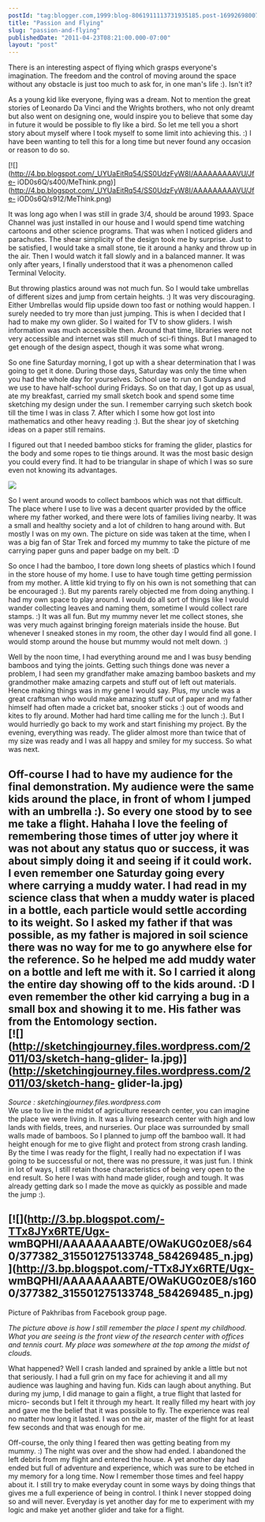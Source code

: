 ```yaml
---
postId: "tag:blogger.com,1999:blog-8061911113731935185.post-1699269800790162899"
title: "Passion and Flying"
slug: "passion-and-flying"
publishedDate: "2011-04-23T08:21:00.000-07:00"
layout: "post"
---
```


There is an interesting aspect of flying which grasps everyone's imagination.
The freedom and the control of moving around the space without any obstacle is
just too much to ask for, in one man's life :). Isn't it?  
  
As a young kid like everyone, flying was a dream. Not to mention the great
stories of Leonardo Da Vinci and the Wrights brothers, who not only dreamt but
also went on designing one, would inspire you to believe that some day in
future it would be possible to fly like a bird. So let me tell you a short
story about myself where I took myself to some limit into achieving this. :) I
have been wanting to tell this for a long time but never found any occasion or
reason to do so.  

[![](http://4.bp.blogspot.com/_UYUaEitRq54/SS0UdzFyW8I/AAAAAAAAAVU/Jfe-
iOD0s6Q/s400/MeThink.png)](http://4.bp.blogspot.com/_UYUaEitRq54/SS0UdzFyW8I/AAAAAAAAAVU/Jfe-
iOD0s6Q/s912/MeThink.png)

It was long ago when I was still in grade 3/4, should be around 1993. Space
Channel was just installed in our house and I would spend time watching
cartoons and other science programs. That was when I noticed gliders and
parachutes. The shear simplicity of the design took me by surprise. Just to be
satisfied, I would take a small stone, tie it around a hanky and throw up in
the air. Then I would watch it fall slowly and in a balanced manner. It was
only after years, I finally understood that it was a phenomenon called
Terminal Velocity.  
  
But throwing plastics around was not much fun. So I would take umbrellas of
different sizes and jump from certain heights. :) It was very discouraging.
Either Umbrellas would flip upside down too fast or nothing would  happen. I
surely needed to try more than just jumping. This is when I decided that I had
to make my own glider. So I waited for TV to show gliders. I wish information
was much accessible then. Around that time, libraries were not very accessible
and internet was still much of sci-fi things. But I managed to get enough of
the design aspect, though it was some what wrong.  
  

So one fine Saturday morning, I got up with a shear determination that I was
going to get it done. During those days, Saturday was only the time when you
had the whole day for yourselves. School use to run on Sundays and we use to
have half-school during Fridays. So on that day, I got up as usual, ate my
breakfast, carried my small sketch book and spend some time sketching my
design under the sun. I remember carrying such sketch book till the time I was
in class 7. After which I some how got lost into mathematics and other heavy
reading :). But the shear joy of sketching ideas on a paper still remains.  
  
I figured out that I needed bamboo sticks for framing the glider, plastics for
the body and some ropes to tie things around. It was the most basic design you
could every find. It had to be triangular in shape of which I was so sure even
not knowing its advantages.  
  

[![](http://3.bp.blogspot.com/-9pkAYnDfkxE/TbLpLN_EsUI/AAAAAAAAA6Y/3gnAFBCwIKU/s320/Picture+006.jpg)](http://3.bp.blogspot.com/-9pkAYnDfkxE/TbLpLN_EsUI/AAAAAAAAA6Y/3gnAFBCwIKU/s1600/Picture+006.jpg)

So I went around woods to collect bamboos which was not that difficult. The
place where I use to live was a decent quarter provided by the office where my
father worked, and there were lots of families living nearby. It was a small
and healthy society and a lot of children to hang around with. But mostly I
was on my own. The picture on side was taken at the time, when I was a big fan
of Star Trek and forced my mummy to take the picture of me carrying paper guns
and paper badge on my belt. :D  
  
So once I had the bamboo, I tore down long sheets of plastics which I found in
the store house of my home. I use to have tough time getting permission from
my mother. A little kid trying to fly on his own is not something that can be
encouraged :). But my parents rarely objected me from doing anything. I had my
own space to play around. I would do all sort of things like I would wander
collecting leaves and naming them, sometime I would collect rare stamps. :) It
was all fun. But my mummy never let me collect stones, she was very much
against bringing foreign materials inside the house. But whenever I sneaked
stones in my room, the other day I would find all gone. I would stomp around
the house but mummy would not melt down. :)  
  
Well by the noon time, I had everything around me and I was busy bending
bamboos and tying the joints. Getting such things done was never a problem, I
had seen my grandfather make amazing bamboo baskets and my grandmother make
amazing carpets and stuff out of left out materials. Hence making things was
in my gene I would say. Plus, my uncle was a great craftsman who would make
amazing stuff out of paper and my father himself had often made a cricket bat,
snooker sticks :) out of woods and kites to fly around. Mother had hard time
calling me for the lunch :). But I would hurriedly go back to my work and
start finishing my project. By the evening, everything was ready. The glider
almost more than twice that of my size was ready and I was all happy and
smiley for my success. So what was next.  
  
Off-course I had to have my audience for the final demonstration. My audience
were the same kids around the place, in front of whom I jumped with an
umbrella :). So every one stood by to see me take a flight. Hahaha I love the
feeling of remembering those times of utter joy where it was not about any
status quo or success, it was about simply doing it and seeing if it could
work. I even remember one Saturday going every where carrying a muddy water. I
had read in my science class that when a muddy water is placed in a bottle,
each particle would settle according to its weight. So I asked my father if
that was possible, as my father is majored in soil science there was no way
for me to go anywhere else for the reference. So he helped me add muddy water
on a bottle and left me with it. So I carried it along the entire day showing
off to the kids around. :D I even remember the other kid carrying a bug in a
small box and showing it to me. His father was from the Entomology section.  
[![](http://sketchingjourney.files.wordpress.com/2011/03/sketch-hang-glider-
la.jpg)](http://sketchingjourney.files.wordpress.com/2011/03/sketch-hang-
glider-la.jpg)  
---  
_Source :  sketchingjourney.files.wordpress.com_  
We use to live in the midst of agriculture research center, you can imagine
the place we were living in. It was a living research center with high and low
lands with fields, trees, and nurseries. Our place was surrounded by small
walls made of bamboos. So I planned to jump off the bamboo wall. It had height
enough for me to give flight and protect from strong crash landing. By the
time I was ready for the flight, I really had no expectation if I was going to
be successful or not, there was no pressure, it was just fun. I think in lot
of ways, I still retain those characteristics of being very open to the end
result. So here I was with hand made glider, rough and tough. It was already
getting dark so I made the move as quickly as possible and made the jump :).  
  
[![](http://3.bp.blogspot.com/-TTx8JYx6RTE/Ugx-
wmBQPHI/AAAAAAAABTE/OWaKUG0z0E8/s640/377382_315501275133748_584269485_n.jpg)](http://3.bp.blogspot.com/-TTx8JYx6RTE/Ugx-
wmBQPHI/AAAAAAAABTE/OWaKUG0z0E8/s1600/377382_315501275133748_584269485_n.jpg)  
---  
Picture of Pakhribas from Facebook group page.  
  
_The picture above is how I still remember the place I spent my childhood.
What you are seeing is the front view of the research center with offices and
tennis court. My place was somewhere at the top among the midst of clouds._

  
What happened? Well I crash landed and sprained by ankle a little but not that
seriously. I had a full grin on my face for achieving it and all my audience
was laughing and having fun. Kids can laugh about anything. But during my
jump, I did manage to gain a flight, a true flight that lasted for micro-
seconds but I felt it through my heart. It really filled my heart with joy and
gave me the belief that it was possible to fly. The experience was real no
matter how long it lasted. I was on the air, master of the flight for at least
few seconds and that was enough for me.  
  
Off-course, the only thing I feared then was getting beating from my mummy. :)
The night was over and the show had ended. I abandoned the left debris  from
my flight and entered the house. A yet another day had ended but full of
adventure and experience, which was sure to be etched in my memory for a long
time. Now I remember those times and feel happy about it. I still try to make
everyday count in some ways by doing things that gives me a full experience of
being in control. I think I never stopped doing so and will never. Everyday is
yet another day for me to experiment with my logic and make yet another glider
and take for a flight.


